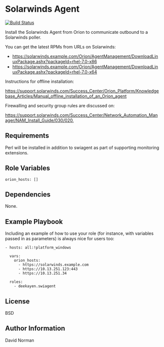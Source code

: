 Solarwinds Agent
=========

[![Build Status](https://travis-ci.org/deekayen/ansible-role-swiagent.svg?branch=master)](https://travis-ci.org/deekayen/ansible-role-swiagent)

Install the Solarwinds Agent from Orion to communicate outbound to a Solarwinds poller.

You can get the latest RPMs from URLs on Solarwinds:

* https://solarwinds.example.com/Orion/AgentManagement/DownloadLinuxPackage.ashx?packageId=rhel-7.0-x86
* https://solarwinds.example.com/Orion/AgentManagement/DownloadLinuxPackage.ashx?packageId=rhel-7.0-x64

Instructions for offline installation:

https://support.solarwinds.com/Success_Center/Orion_Platform/Knowledgebase_Articles/Manual_offline_installation_of_an_Orion_agent

Firewalling and security group rules are discussed on:

https://support.solarwinds.com/Success_Center/Network_Automation_Manager/NAM_Install_Guide/030/020,


Requirements
------------

Perl will be installed in addition to swiagent as part of supporting monitoring extensions.

Role Variables
--------------

```
orion_hosts: []
```

Dependencies
------------

None.

Example Playbook
----------------

Including an example of how to use your role (for instance, with variables passed in as parameters) is always nice for users too:

    - hosts: all:!platform_windows

      vars:
        orion_hosts:
          - https://solarwinds.example.com
          - https://10.13.251.123:443
          - https://10.13.251.34

      roles:
        - deekayen.swiagent

License
-------

BSD

Author Information
------------------

David Norman

